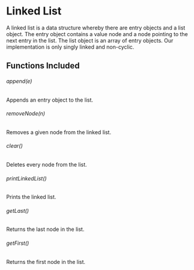 # Linked List
A linked list is a data structure whereby there are entry objects and a list
object. The entry object contains a value node and a node pointing to the next
entry in the list. The list object is an array of entry objects. Our
implementation is only singly linked and non-cyclic.

## Functions Included

###### append(e)
Appends an entry object to the list.

###### removeNode(n)
Removes a given node from the linked list.

###### clear()
Deletes every node from the list.

###### printLinkedList()
Prints the linked list.

###### getLast()
Returns the last node in the list.

###### getFirst()
Returns the first node in the list.
